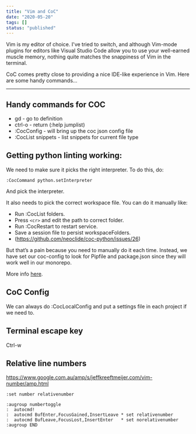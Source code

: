 ```yaml
---
title: "Vim and CoC"
date: "2020-05-20"
tags: []
status: "published"
---
```


Vim is my editor of choice.
I've tried to switch, and although Vim-mode plugins for editors like Visual Studio Code allow you to use your well-earned muscle memory, nothing quite matches the snappiness of Vim in the terminal.

CoC comes pretty close to providing a nice IDE-like experience in Vim. Here are some handy commands...


---

## Handy commands for COC

-   gd - go to definition
-   ctrl-o - return (:help jumplist)
-   :CocConfig - will bring up the coc json config file
-   :CocList snippets - list snippets for current file type

## Getting python linting working:

We need to make sure it picks the right interpreter. To do this, do:

```
:CocCommand python.setInterpreter
```

And pick the interpreter.

It also needs to pick the correct workspace file. You can do it manually like:

-   Run :CocList folders.
-   Press `<cr>` and edit the path to correct folder.
-   Run :CocRestart to restart service.
-   Save a session file to persist workspaceFolders.
-   (https://github.com/neoclide/coc-python/issues/26)

But that’s a pain because you need to manually do it each time.
Instead, we have set our coc-config to look for Pipfile and package.json since they will work well in our monorepo.

More info [here](https://github.com/neoclide/coc.nvim/wiki/Using-workspaceFolders).

## CoC Config

We can always do :CocLocalConfig and put a settings file in each project if we need to.

## Terminal escape key

Ctrl-w

## Relative line numbers

https://www.google.com.au/amp/s/jeffkreeftmeijer.com/vim-number/amp.html

```vim
:set number relativenumber

:augroup numbertoggle
:  autocmd!
:  autocmd BufEnter,FocusGained,InsertLeave * set relativenumber
:  autocmd BufLeave,FocusLost,InsertEnter   * set norelativenumber
:augroup END
```

